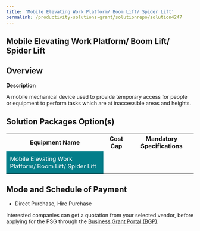 ```yaml
---
title: 'Mobile Elevating Work Platform/ Boom Lift/ Spider Lift'
permalink: /productivity-solutions-grant/solutionrepo/solution4247
---
```


## Mobile Elevating Work Platform/ Boom Lift/ Spider Lift

## Overview

**Description**

A mobile mechanical device used to provide temporary access for people or equipment to perform tasks which are at inaccessible areas and heights.

## Solution Packages Option(s)

<table>
<tr>
<th><b>Equipment Name</b></th>
<th><b>Cost Cap</b></th>
<th><b>Mandatory Specifications</b></th>
</tr>
<tr>
<td style='padding: 10px; background-color: #037E8A; color: #FFFFFF;'>Mobile Elevating Work Platform/ Boom Lift/ Spider Lift</td>
<td style='padding: 10px;'></td>
<td style='padding: 10px;'></td>
</tr>
</table>

## Mode and Schedule of Payment

 - Direct Purchase, Hire Purchase

Interested companies can get a quotation from your selected vendor, before applying for the PSG through the <a href='https://www.businessgrants.gov.sg/' target='_blank' rel='noopener'>Business Grant Portal (BGP)</a>.

<script src="/jquery/resize-tables.js"></script>
